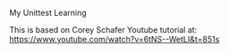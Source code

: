 My Unittest Learning

This is based on Corey Schafer Youtube tutorial at: https://www.youtube.com/watch?v=6tNS--WetLI&t=851s



